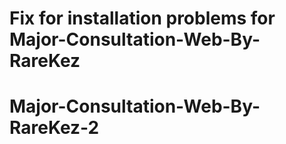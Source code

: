 ﻿# Fix for installation problems for Major-Consultation-Web-By-RareKez
# Major-Consultation-Web-By-RareKez-2

